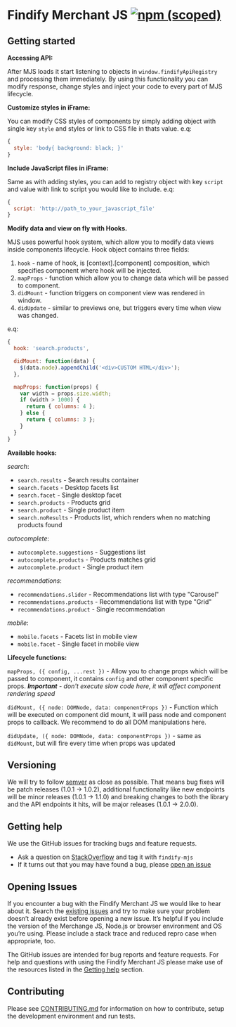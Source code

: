 # Findify Merchant JS [![npm (scoped)](https://img.shields.io/npm/v/@findify/mjs.svg)](https://www.npmjs.com/package/@findify/mjs)

## Getting started

**Accessing API:**

After MJS loads it start listening to objects in `window.findifyApiRegistry` and processing them immediately.
By using this functionality you can modify response, change styles and inject your code to every part of MJS lifecycle.


**Customize styles in iFrame:**

You can modify CSS styles of components by simply adding object with single key `style` and styles or link to CSS file in thats value.
e.q:

```javascript
{
  style: 'body{ background: black; }'
}
```

**Include JavaScript files in iFrame:**

Same as with adding styles, you can add to registry object with key `script` and value with link to script you would like to include.
e.q:

```javascript
{
  script: 'http://path_to_your_javascript_file'
}
```

**Modify data and view on fly with Hooks.**

MJS uses powerful hook system, which allow you to modify data views inside components lifecycle.
Hook object contains three fields:
1. `hook` - name of hook, is [context].[component] composition, which specifies component where hook will be injected.
2. `mapProps` - function which allow you to change data which will be passed to component.
3. `didMount` - function triggers on component view was rendered in window.
4. `didUpdate` - similar to previews one, but triggers every time when view was changed.

e.q:
```javascript
{
  hook: 'search.products',

  didMount: function(data) {
    $(data.node).appendChild('<div>CUSTOM HTML</div>');
  },

  mapProps: function(props) {
    var width = props.size.width;
    if (width > 1000) {
      return { columns: 4 };
    } else {
      return { columns: 3 };
    }
  }
}
```
**Available hooks:**

*search*:
- `search.results` - Search results container
- `search.facets` - Desktop facets list
- `search.facet` - Single desktop facet
- `search.products` - Products grid
- `search.product` - Single product item
- `search.noResults` - Products list, which renders when no matching products found

*autocomplete*:
- `autocomplete.suggestions` - Suggestions list
- `autocomplete.products` - Products matches grid
- `autocomplete.product` - Single product item

*recommendations*:
- `recommendations.slider` - Recommendations list with type "Carousel"
- `recommendations.products` - Recommendations list with type "Grid"
- `recommendations.product` - Single recommendation

*mobile*:
- `mobile.facets` - Facets list in mobile view
- `mobile.facet` - Single facet in mobile view

**Lifecycle functions:**

`mapProps, ({ config, ...rest })` - Allow you to change props which will be passed to component, it contains `config` and
 other component specific props. ***Important** - don't execute slow code here, it will affect component rendering speed*

`didMount, ({ node: DOMNode, data: componentProps })` - Function which will be executed on component did mount, it will pass node and component props to callback. We recommend to do all DOM manipulations here.

`didUpdate, ({ node: DOMNode, data: componentProps })` - same as `didMount`, but will fire every time when props was updated

## Versioning

We will try to follow [semver](http://semver.org/) as close as possible.
That means bug fixes will be patch releases (1.0.1 -> 1.0.2), additional
functionality like new endpoints will be minor releases (1.0.1 -> 1.1.0)
and breaking changes to both the library and the API endpoints it hits,
will be major releases (1.0.1 -> 2.0.0).

## Getting help

We use the GitHub issues for tracking bugs and feature requests.

 * Ask a question on [StackOverflow](https://stackoverflow.com/) and tag it with `findify-mjs`
 * If it turns out that you may have found a bug, please [open an issue](https://github.com/findify/findify-js/issues/new)

## Opening Issues

If you encounter a bug with the Findify Merchant JS we would like to hear
about it. Search the [existing issues](https://github.com/findify/findify-js/issues)
and try to make sure your problem doesn’t already exist before opening a new
issue. It’s helpful if you include the version of the Merchange JS, Node.js or browser
environment and OS you’re using. Please include a stack trace and reduced repro
case when appropriate, too.

The GitHub issues are intended for bug reports and feature requests. For help
and questions with using the Findify Merchant JS please make use of the
resources listed in the [Getting help](https://github.com/findify/findify-js/tree/master/packages/mjs#getting-help)
section.

## Contributing

Please see [CONTRIBUTING.md](./CONTRIBUTING.md) for information on how to
contribute, setup the development environment and run tests.
